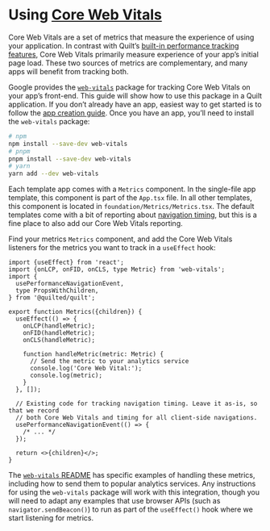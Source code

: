 # Using [Core Web Vitals](https://web.dev/vitals/)

Core Web Vitals are a set of metrics that measure the experience of using your application. In contrast with Quilt’s [built-in performance tracking features](../features/performance.md#navigation), Core Web Vitals primarily measure experience of your app’s initial page load. These two sources of metrics are complementary, and many apps will benefit from tracking both.

Google provides the [`web-vitals`](https://github.com/GoogleChrome/web-vitals) package for tracking Core Web Vitals on your app’s front-end. This guide will show how to use this package in a Quilt application. If you don’t already have an app, easiest way to get started is to follow the [app creation guide](../getting-started.md#creating-an-app). Once you have an app, you’ll need to install the `web-vitals` package:

```bash
# npm
npm install --save-dev web-vitals
# pnpm
pnpm install --save-dev web-vitals
# yarn
yarn add --dev web-vitals
```

Each template app comes with a `Metrics` component. In the single-file app template, this component is part of the `App.tsx` file. In all other templates, this component is located in `foundation/Metrics/Metrics.tsx`. The default templates come with a bit of reporting about [navigation timing](../features/performance.md#navigation), but this is a fine place to also add our Core Web Vitals reporting.

Find your metrics `Metrics` component, and add the Core Web Vitals listeners for the metrics you want to track in a `useEffect` hook:

```tsx
import {useEffect} from 'react';
import {onLCP, onFID, onCLS, type Metric} from 'web-vitals';
import {
  usePerformanceNavigationEvent,
  type PropsWithChildren,
} from '@quilted/quilt';

export function Metrics({children}) {
  useEffect(() => {
    onLCP(handleMetric);
    onFID(handleMetric);
    onCLS(handleMetric);

    function handleMetric(metric: Metric) {
      // Send the metric to your analytics service
      console.log('Core Web Vital:');
      console.log(metric);
    }
  }, []);

  // Existing code for tracking navigation timing. Leave it as-is, so that we record
  // both Core Web Vitals and timing for all client-side navigations.
  usePerformanceNavigationEvent(() => {
    /* ... */
  });

  return <>{children}</>;
}
```

The [`web-vitals` README](https://github.com/GoogleChrome/web-vitals/tree/main#usage) has specific examples of handling these metrics, including how to send them to popular analytics services. Any instructions for using the `web-vitals` package will work with this integration, though you will need to adapt any examples that use browser APIs (such as `navigator.sendBeacon()`) to run as part of the `useEffect()` hook where we start listening for metrics.
